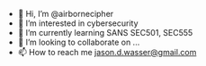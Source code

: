 - 👋 Hi, I’m @airbornecipher
- 👀 I’m interested in cybersecurity
- 🌱 I’m currently learning SANS SEC501, SEC555
- 💞️ I’m looking to collaborate on ...
- 📫 How to reach me jason.d.wasser@gmail.com

<!---
airbornecipher/airbornecipher is a ✨ special ✨ repository because its `README.md` (this file) appears on your GitHub profile.
You can click the Preview link to take a look at your changes.
--->
